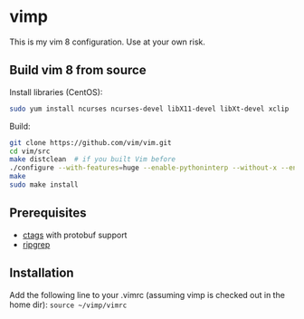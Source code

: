 # vimp
This is my vim 8 configuration. Use at your own risk.

## Build vim 8 from source

Install libraries (CentOS):
```sh
sudo yum install ncurses ncurses-devel libX11-devel libXt-devel xclip
```

Build:
```sh
git clone https://github.com/vim/vim.git
cd vim/src
make distclean  # if you built Vim before
./configure --with-features=huge --enable-pythoninterp --without-x --enable-gui=no
make
sudo make install
```

## Prerequisites

- [ctags](https://github.com/mrbiggfoot/exuberant-ctags) with protobuf support
- [ripgrep](https://github.com/BurntSushi/ripgrep)

## Installation

Add the following line to your .vimrc (assuming vimp is checked out in the
home dir): `source ~/vimp/vimrc`
